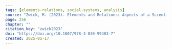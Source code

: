 ```yaml
---
tags: [elements-relations, social-systems, analysis]
source: "Zwick, M. (2023). Elements and Relations: Aspects of a Scientific Metaphysics (Vol. 35). Springer International Publishing."
page: 256
chapter: ""
citation_key: "zwick2023"
doi: "https://doi.org/10.1007/978-3-030-99403-7"
created: 2025-01-17
---
```


